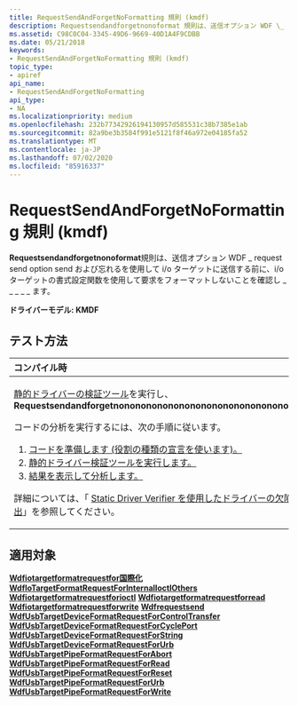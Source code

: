 ```yaml
---
title: RequestSendAndForgetNoFormatting 規則 (kmdf)
description: Requestsendandforgetnonoformat 規則は、送信オプション WDF \_ request send option send および忘れるを使用して i/o ターゲットに送信する前に、i/o ターゲットの書式設定関数を使用して要求をフォーマットしないことを確認し \_ \_ \_ \_ \_ ます。
ms.assetid: C98C0C04-3345-49D6-9669-40D1A4F9CDBB
ms.date: 05/21/2018
keywords:
- RequestSendAndForgetNoFormatting 規則 (kmdf)
topic_type:
- apiref
api_name:
- RequestSendAndForgetNoFormatting
api_type:
- NA
ms.localizationpriority: medium
ms.openlocfilehash: 232b77342926194130957d585531c38b7385e1ab
ms.sourcegitcommit: 82a9be3b3584f991e5121f8f46a972e04185fa52
ms.translationtype: MT
ms.contentlocale: ja-JP
ms.lasthandoff: 07/02/2020
ms.locfileid: "85916337"
---
```

# <a name="requestsendandforgetnoformatting-rule-kmdf"></a>RequestSendAndForgetNoFormatting 規則 (kmdf)


**Requestsendandforgetnonoformat**規則は、送信オプション WDF \_ request send option send および忘れるを使用して i/o ターゲットに送信する前に、i/o ターゲットの書式設定関数を使用して要求をフォーマットしないことを確認し \_ \_ \_ \_ \_ ます。

**ドライバーモデル: KMDF**

<a name="how-to-test"></a>テスト方法
-----------

<table>
<colgroup>
<col width="100%" />
</colgroup>
<thead>
<tr class="header">
<th align="left">コンパイル時</th>
</tr>
</thead>
<tbody>
<tr class="odd">
<td align="left"><p><a href="https://docs.microsoft.com/windows-hardware/drivers/devtest/static-driver-verifier" data-raw-source="[Static Driver Verifier](https://docs.microsoft.com/windows-hardware/drivers/devtest/static-driver-verifier)">静的ドライバーの検証ツール</a>を実行し、 <strong>Requestsendandforgetnonononononononononononononononononono</strong></p>
コードの分析を実行するには、次の手順に従います。
<ol>
<li><a href="https://docs.microsoft.com/windows-hardware/drivers/devtest/using-static-driver-verifier-to-find-defects-in-drivers#preparing-your-source-code" data-raw-source="[Prepare your code (use role type declarations).](https://docs.microsoft.com/windows-hardware/drivers/devtest/using-static-driver-verifier-to-find-defects-in-drivers#preparing-your-source-code)">コードを準備します (役割の種類の宣言を使います)。</a></li>
<li><a href="https://docs.microsoft.com/windows-hardware/drivers/devtest/using-static-driver-verifier-to-find-defects-in-drivers#running-static-driver-verifier" data-raw-source="[Run Static Driver Verifier.](https://docs.microsoft.com/windows-hardware/drivers/devtest/using-static-driver-verifier-to-find-defects-in-drivers#running-static-driver-verifier)">静的ドライバー検証ツールを実行します。</a></li>
<li><a href="https://docs.microsoft.com/windows-hardware/drivers/devtest/using-static-driver-verifier-to-find-defects-in-drivers#viewing-and-analyzing-the-results" data-raw-source="[View and analyze the results.](https://docs.microsoft.com/windows-hardware/drivers/devtest/using-static-driver-verifier-to-find-defects-in-drivers#viewing-and-analyzing-the-results)">結果を表示して分析します。</a></li>
</ol>
<p>詳細については、「 <a href="https://docs.microsoft.com/windows-hardware/drivers/devtest/using-static-driver-verifier-to-find-defects-in-drivers" data-raw-source="[Using Static Driver Verifier to Find Defects in Drivers](https://docs.microsoft.com/windows-hardware/drivers/devtest/using-static-driver-verifier-to-find-defects-in-drivers)">Static Driver Verifier を使用したドライバーの欠陥の検出</a>」を参照してください。</p></td>
</tr>
</tbody>
</table>

<a name="applies-to"></a>適用対象
----------

[**Wdfiotargetformatrequestfor国際化**](https://docs.microsoft.com/windows-hardware/drivers/ddi/wdfiotarget/nf-wdfiotarget-wdfiotargetformatrequestforinternalioctl) 
[**WdfIoTargetFormatRequestForInternalIoctlOthers**](https://docs.microsoft.com/windows-hardware/drivers/ddi/wdfiotarget/nf-wdfiotarget-wdfiotargetformatrequestforinternalioctlothers) 
[**Wdfiotargetformatrequestforioctl**](https://docs.microsoft.com/windows-hardware/drivers/ddi/wdfiotarget/nf-wdfiotarget-wdfiotargetformatrequestforioctl) 
[**Wdfiotargetformatrequestforread**](https://docs.microsoft.com/windows-hardware/drivers/ddi/wdfiotarget/nf-wdfiotarget-wdfiotargetformatrequestforread) 
[**Wdfiotargetformatrequestforwrite**](https://docs.microsoft.com/windows-hardware/drivers/ddi/wdfiotarget/nf-wdfiotarget-wdfiotargetformatrequestforwrite) 
[**Wdfrequestsend**](https://docs.microsoft.com/windows-hardware/drivers/ddi/wdfrequest/nf-wdfrequest-wdfrequestsend) 
[**WdfUsbTargetDeviceFormatRequestForControlTransfer**](https://docs.microsoft.com/windows-hardware/drivers/ddi/wdfusb/nf-wdfusb-wdfusbtargetdeviceformatrequestforcontroltransfer) 
[**WdfUsbTargetDeviceFormatRequestForCyclePort**](https://docs.microsoft.com/windows-hardware/drivers/ddi/wdfusb/nf-wdfusb-wdfusbtargetdeviceformatrequestforcycleport) 
[**WdfUsbTargetDeviceFormatRequestForString**](https://docs.microsoft.com/windows-hardware/drivers/ddi/wdfusb/nf-wdfusb-wdfusbtargetdeviceformatrequestforstring) 
[**WdfUsbTargetDeviceFormatRequestForUrb**](https://docs.microsoft.com/windows-hardware/drivers/ddi/wdfusb/nf-wdfusb-wdfusbtargetdeviceformatrequestforurb) 
[**WdfUsbTargetPipeFormatRequestForAbort**](https://docs.microsoft.com/windows-hardware/drivers/ddi/wdfusb/nf-wdfusb-wdfusbtargetpipeformatrequestforabort) 
[**WdfUsbTargetPipeFormatRequestForRead**](https://docs.microsoft.com/windows-hardware/drivers/ddi/wdfusb/nf-wdfusb-wdfusbtargetpipeformatrequestforread) 
[**WdfUsbTargetPipeFormatRequestForReset**](https://docs.microsoft.com/windows-hardware/drivers/ddi/wdfusb/nf-wdfusb-wdfusbtargetpipeformatrequestforreset) 
[**WdfUsbTargetPipeFormatRequestForUrb**](https://docs.microsoft.com/windows-hardware/drivers/ddi/wdfusb/nf-wdfusb-wdfusbtargetpipeformatrequestforurb) 
[**WdfUsbTargetPipeFormatRequestForWrite**](https://docs.microsoft.com/windows-hardware/drivers/ddi/wdfusb/nf-wdfusb-wdfusbtargetpipeformatrequestforwrite)
 

 





